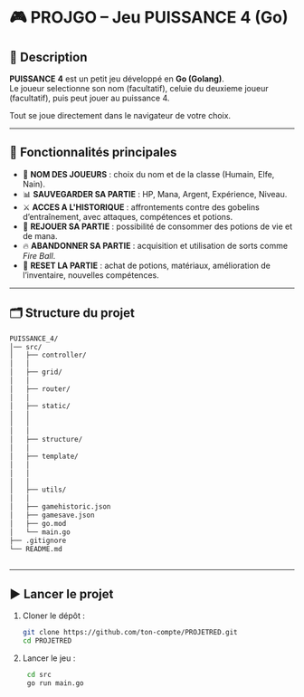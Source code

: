 # 🎮 PROJGO – Jeu PUISSANCE 4 (Go)

## 📖 Description
**PUISSANCE** **4** est un petit jeu développé en **Go (Golang)**.  
Le joueur selectionne son nom (facultatif), celuie du deuxieme joueur (facultatif), puis peut jouer au puissance 4.

Tout se joue directement dans le navigateur de votre choix.

---

## 🚀 Fonctionnalités principales
- 👤 **NOM DES JOUEURS** : choix du nom et de la classe (Humain, Elfe, Nain).  
- 📊 **SAUVEGARDER SA PARTIE** : HP, Mana, Argent, Expérience, Niveau.  
- ⚔ **ACCES A L'HISTORIQUE** : affrontements contre des gobelins d’entraînement, avec attaques, compétences et potions.  
- 🧪 **REJOUER SA PARTIE** : possibilité de consommer des potions de vie et de mana.  
- 🔥 **ABANDONNER SA PARTIE** : acquisition et utilisation de sorts comme *Fire Ball*.  
- 🛒 **RESET LA PARTIE** : achat de potions, matériaux, amélioration de l’inventaire, nouvelles compétences.  
  
---

## 🗂 Structure du projet
   ```bash
   PUISSANCE_4/
   │── src/
   │   ├── controller/
   │   │
   │   ├── grid/
   │   │
   │   ├── router/
   │   │
   │   ├── static/
   │   │
   │   │
   │   │
   │   ├── structure/
   │   │
   │   ├── template/
   │   │
   │   │
   │   │
   │   ├── utils/
   │   │
   │   ├── gamehistoric.json
   │   ├── gamesave.json
   │   ├── go.mod
   │   └── main.go
   ├── .gitignore
   └── README.md
    
   ```
---

## ▶️ Lancer le projet
1. Cloner le dépôt :  
   ```bash
   git clone https://github.com/ton-compte/PROJETRED.git
   cd PROJETRED

2. Lancer le jeu :
   ```bash
    cd src
    go run main.go

